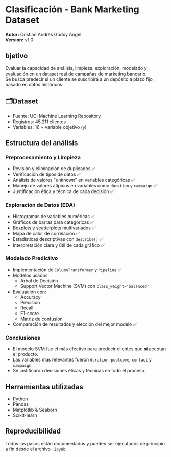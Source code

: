 # Clasificación - Bank Marketing Dataset
**Autor:** Cristian Andrés Godoy Angel  
**Versión:** v1.0  

## bjetivo
Evaluar la capacidad de análisis, limpieza, exploración, modelado y evaluación en un dataset real de campañas de marketing bancario.  
Se busca predecir si un cliente se suscribirá a un depósito a plazo fijo, basado en datos históricos.

## 🗂Dataset
- Fuente: UCI Machine Learning Repository  
- Registros: 45.211 clientes  
- Variables: 16 + variable objetivo (`y`)

## Estructura del análisis

### **Preprocesamiento y Limpieza**
- Revisión y eliminación de duplicados ✅  
- Verificación de tipos de datos ✅  
- Análisis de valores "unknown" en variables categóricas ✅  
- Manejo de valores atípicos en variables como `duration` y `campaign` ✅  
- Justificación ética y técnica de cada decisión ✅  

### **Exploración de Datos (EDA)**
- Histogramas de variables numéricas ✅  
- Gráficos de barras para categóricas ✅  
- Boxplots y scatterplots multivariados ✅  
- Mapa de calor de correlación ✅  
- Estadísticas descriptivas con `describe()` ✅  
- Interpretación clara y útil de cada gráfico ✅

### **Modelado Predictivo**
- Implementación de `ColumnTransformer` y `Pipeline` ✅  
- Modelos usados:  
  - Árbol de Decisión  
  - Support Vector Machine (SVM) con `class_weight='balanced'`  
- Evaluación con:  
  - Accuracy  
  - Precision  
  - Recall  
  - F1-score  
  - Matriz de confusión  
- Comparación de resultados y elección del mejor modelo ✅  

### **Conclusiones**
- El modelo SVM fue el más efectivo para predecir clientes que **sí** aceptan el producto.  
- Las variables más relevantes fueron `duration`, `poutcome`, `contact` y `campaign`.  
- Se justificaron decisiones éticas y técnicas en todo el proceso.  

## Herramientas utilizadas
- Python
- Pandas
- Matplotlib & Seaborn
- Scikit-learn

## Reproducibilidad
Todos los pasos están documentados y pueden ser ejecutados de principio a fin desde el archivo `.ipynb`.

